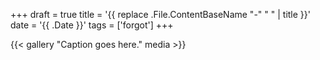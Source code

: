 +++
draft = true
title = '{{ replace .File.ContentBaseName "-" " " | title }}'
date = '{{ .Date }}'
tags = ['forgot']
+++

{{< gallery "Caption goes here." media >}}
